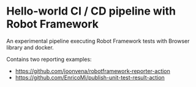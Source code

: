 # Hello-world CI / CD pipeline with Robot Framework
An experimental pipeline executing Robot Framework tests with Browser library and docker.

Contains two reporting examples:
* https://github.com/joonvena/robotframework-reporter-action
* https://github.com/EnricoMi/publish-unit-test-result-action 


